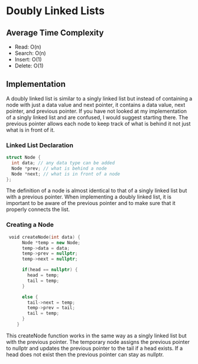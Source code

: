 # Doubly Linked Lists

## Average Time Complexity
- Read: O(n)
- Search: O(n)
- Insert: O(1)
- Delete: O(1)

## Implementation
A doubly linked list is similar to a singly linked list but instead of containing a node with just a data value and next pointer, it contains a data value, next pointer, and previous pointer. If you have not looked at my implementation of a singly linked list and are confused, I would suggest starting there. The previous pointer allows each node to keep track of what is behind it not just what is in front of it.

###  Linked List Declaration
``` C++
struct Node {
  int data; // any data type can be added
  Node *prev; // what is behind a node
  Node *next; // what is in front of a node
};
```
The definition of a node is almost identical to that of a singly linked list but with a previous pointer. When implementing a doubly linked list, it is important to be aware of the previous pointer and to make sure that it properly connects the list.

### Creating a Node
``` C++
 void createNode(int data) {
      Node *temp = new Node;
      temp->data = data;
      temp->prev = nullptr;
      temp->next = nullptr;

      if(head == nullptr) {
        head = temp;
        tail = temp;
      }

      else {
        tail->next = temp;
        temp->prev = tail;
        tail = temp;
      }
    }
```
This createNode function works in the same way as a singly linked list but with the previous pointer. The temporary node assigns the previous pointer to nullptr and updates the previous pointer to the tail if a head exists. If a head does not exist then the previous pointer can stay as nullptr.